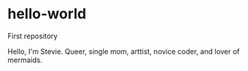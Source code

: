 # hello-world
First repository

Hello, I'm Stevie. Queer, single mom, arttist, novice coder, and lover of mermaids. 

